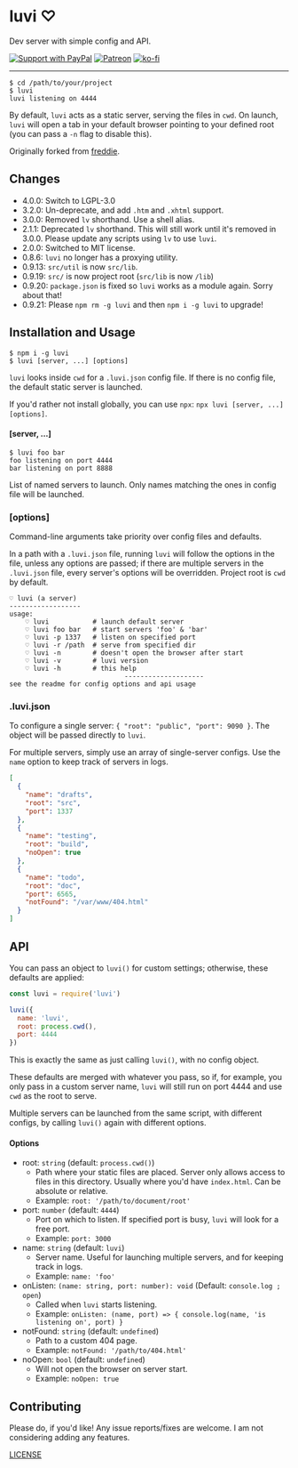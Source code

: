 # luvi ♡

Dev server with simple config and API.

[![Support with PayPal](https://img.shields.io/badge/paypal-donate-yellow.png)](https://paypal.me/zacanger) [![Patreon](https://img.shields.io/badge/patreon-donate-yellow.svg)](https://www.patreon.com/zacanger) [![ko-fi](https://img.shields.io/badge/donate-KoFi-yellow.svg)](https://ko-fi.com/U7U2110VB)

----

```shell
$ cd /path/to/your/project
$ luvi
luvi listening on 4444
```

By default, `luvi` acts as a static server, serving the files in `cwd`.
On launch, `luvi` will open a tab in your default browser pointing to your
defined root (you can pass a `-n` flag to disable this).

Originally forked from [freddie](http://npm.im/freddie).

## Changes

* 4.0.0: Switch to LGPL-3.0
* 3.2.0: Un-deprecate, and add `.htm` and `.xhtml` support.
* 3.0.0: Removed `lv` shorthand. Use a shell alias.
* 2.1.1: Deprecated `lv` shorthand. This will still work until it's removed in
  3.0.0. Please update any scripts using `lv` to use `luvi`.
* 2.0.0: Switched to MIT license.
* 0.8.6: `luvi` no longer has a proxying utility.
* 0.9.13: `src/util` is now `src/lib`.
* 0.9.19: `src/` is now project root (`src/lib` is now `/lib`)
* 0.9.20: `package.json` is fixed so `luvi` works as a module again. Sorry about that!
* 0.9.21: Please `npm rm -g luvi` and then `npm i -g luvi` to upgrade!

## Installation and Usage

```shell
$ npm i -g luvi
$ luvi [server, ...] [options]
```

`luvi` looks inside `cwd` for a `.luvi.json` config file.
If there is no config file, the default static server is launched.

If you'd rather not install globally, you can use `npx`:
`npx luvi [server, ...] [options]`.

#### [server, ...]

```shell
$ luvi foo bar
foo listening on port 4444
bar listening on port 8888
```

List of named servers to launch. Only names matching the ones in config file
will be launched.

### [options]

Command-line arguments take priority over config files and defaults.

In a path with a `.luvi.json` file, running `luvi` will follow the options in
the file, unless any options are passed; if there are multiple servers in the
`.luvi.json` file, every server's options will be overridden. Project root is
`cwd` by default.

```shell
♡ luvi (a server)
------------------
usage:
    ♡ luvi           # launch default server
    ♡ luvi foo bar   # start servers 'foo' & 'bar'
    ♡ luvi -p 1337   # listen on specified port
    ♡ luvi -r /path  # serve from specified dir
    ♡ luvi -n        # doesn't open the browser after start
    ♡ luvi -v        # luvi version
    ♡ luvi -h        # this help
                             --------------------
see the readme for config options and api usage
```

### .luvi.json

To configure a single server: `{ "root": "public", "port": 9090 }`.
The object will be passed directly to `luvi`.

For multiple servers, simply use an array of single-server configs.
Use the `name` option to keep track of servers in logs.

```json
[
  {
    "name": "drafts",
    "root": "src",
    "port": 1337
  },
  {
    "name": "testing",
    "root": "build",
    "noOpen": true
  },
  {
    "name": "todo",
    "root": "doc",
    "port": 6565,
    "notFound": "/var/www/404.html"
  }
]
```

## API

You can pass an object to `luvi()` for custom settings; otherwise, these
defaults are applied:

```javascript
const luvi = require('luvi')

luvi({
  name: 'luvi',
  root: process.cwd(),
  port: 4444
})
```

This is exactly the same as just calling `luvi()`, with no config object.

These defaults are merged with whatever you pass, so if, for example, you only
pass in a custom server name, `luvi` will still run on port 4444 and use `cwd`
as the root to serve.

Multiple servers can be launched from the same script, with different configs,
by calling `luvi()` again with different options.

#### Options

* root: `string` (default: `process.cwd()`)
  * Path where your static files are placed. Server only allows access to files in this directory.
    Usually where you'd have `index.html`. Can be absolute or relative.
  * Example: `root: '/path/to/document/root'`
* port: `number` (default: `4444`)
  * Port on which to listen. If specified port is busy, `luvi` will look for a free port.
  * Example: `port: 3000`
* name: `string` (default: `luvi`)
  * Server name. Useful for launching multiple servers, and for keeping track in logs.
  * Example: `name: 'foo'`
* onListen: `(name: string, port: number): void` (Default: `console.log ; open`)
  * Called when `luvi` starts listening.
  * Example: `onListen: (name, port) => { console.log(name, 'is listening on', port) }`
* notFound: `string` (default: `undefined`)
  * Path to a custom 404 page.
  * Example: `notFound: '/path/to/404.html'`
* noOpen: `bool` (default: `undefined`)
  * Will not open the browser on server start.
  * Example: `noOpen: true`

## Contributing

Please do, if you'd like! Any issue reports/fixes are welcome. I am not
considering adding any features.

[LICENSE](./LICENSE.md)
